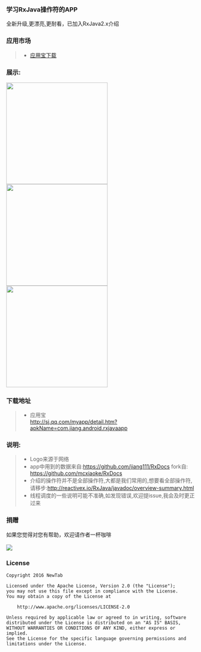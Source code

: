 
### 学习RxJava操作符的APP
全新升级,更漂亮,更耐看，已加入RxJava2.x介绍

### 应用市场
>* [应用宝下载](http://sj.qq.com/myapp/detail.htm?apkName=com.jiang.android.rxjavaapp)

### 展示:
<img src="https://raw.githubusercontent.com/jiang111/RxJavaApp/master/app/art/1.png" width=270  alt="" />
<img src="https://raw.githubusercontent.com/jiang111/RxJavaApp/master/app/art/2.png" width=270  alt="" />
<img src="https://raw.githubusercontent.com/jiang111/RxJavaApp/master/app/art/3.png" width=270  alt="" />

### 下载地址
>* 应用宝 <br />http://sj.qq.com/myapp/detail.htm?apkName=com.jiang.android.rxjavaapp

### 说明:
>* Logo来源于网络
>* app中用到的数据来自:https://github.com/jiang111/RxDocs  fork自: https://github.com/mcxiaoke/RxDocs
>* 介绍的操作符并不是全部操作符,大都是我们常用的,想要看全部操作符,请移步:http://reactivex.io/RxJava/javadoc/overview-summary.html
>* 线程调度的一些说明可能不准确,如发现错误,欢迎提issue,我会及时更正过来

### 捐赠
如果您觉得对您有帮助，欢迎请作者一杯咖啡 <br /><br />
![](https://raw.githubusercontent.com/jiang111/RxJavaApp/master/qrcode/wechat_alipay.png)


### License

    Copyright 2016 NewTab

    Licensed under the Apache License, Version 2.0 (the "License");
    you may not use this file except in compliance with the License.
    You may obtain a copy of the License at

        http://www.apache.org/licenses/LICENSE-2.0

    Unless required by applicable law or agreed to in writing, software
    distributed under the License is distributed on an "AS IS" BASIS,
    WITHOUT WARRANTIES OR CONDITIONS OF ANY KIND, either express or implied.
    See the License for the specific language governing permissions and
    limitations under the License.
